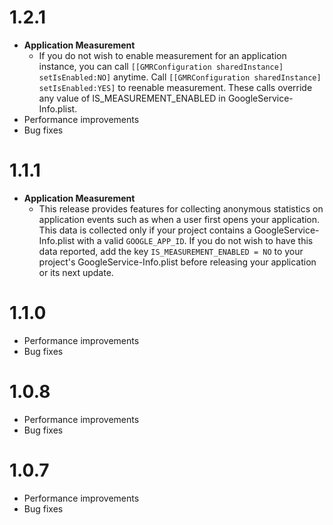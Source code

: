 # 1.2.1

* __Application Measurement__
  + If you do not wish to enable measurement for an application instance, you
  can call `[[GMRConfiguration sharedInstance] setIsEnabled:NO]` anytime. Call
  `[[GMRConfiguration sharedInstance] setIsEnabled:YES]` to reenable
  measurement. These calls override any value of IS_MEASUREMENT_ENABLED in
  GoogleService-Info.plist.
* Performance improvements
* Bug fixes

# 1.1.1

* __Application Measurement__
  + This release provides features for collecting anonymous statistics on
    application events such as when a user first opens your application. This
    data is collected only if your project contains a GoogleService-Info.plist
    with a valid `GOOGLE_APP_ID`. If you do not wish to have this data reported,
    add the key `IS_MEASUREMENT_ENABLED = NO` to your project's
    GoogleService-Info.plist before releasing your application or its next
    update.

# 1.1.0

* Performance improvements
* Bug fixes

# 1.0.8

* Performance improvements
* Bug fixes

# 1.0.7

* Performance improvements
* Bug fixes
